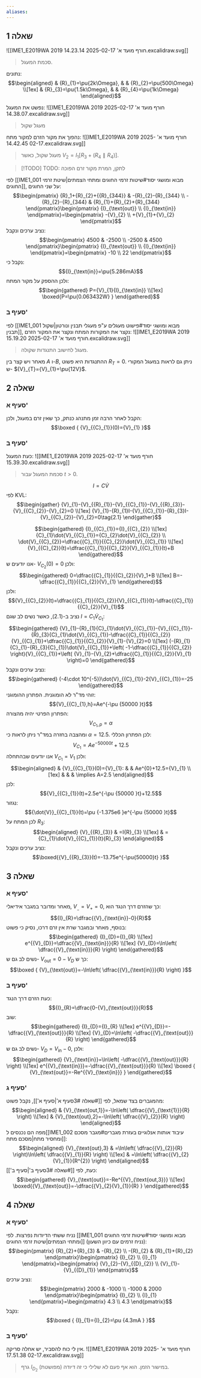 ```yaml
---
aliases:
---
```

## שאלה 1
![[IME1_E2019WA 2019 חורף מועד א' 2025-02-17 14.23.14.excalidraw.svg]]
>סכמת המעגל.

נתונים:
$$\begin{aligned}
 & {R}_{1}=\pu{2k\Omega}, &  & {R}_{2}=\pu{500\Omega} \\[1ex]
 & {R}_{3}=\pu{1.5k\Omega}, &  & {R}_{4}=\pu{1k\Omega}
\end{aligned}$$

נפשט את המעגל:
![[IME1_E2019WA 2019 חורף מועד א' 2025-02-17 14.38.07.excalidraw.svg]]
>מעגל שקול

נהפוך את מקור הזרם למקור מתח:
![[IME1_E2019WA 2019 חורף מועד א' 2025-02-17 14.42.45.excalidraw.svg]]
>מעגל שקול, כאשר ${V}_{2}={I}_{1}[{R}_{3}+({R}_{4}\parallel{R}_{4})]$.

>[!TODO] TODO: לתקן, המרת מקור זרם הפוכה

לפי [[IME1_001 מבוא ומושגי יסוד#שיטות זרמי החוגים ומתחי הצמתים|שיטת זרמי החוגים]], על שני החוגים:
$$\begin{pmatrix}
{R}_1+{R}_{2}+{{R}_{344}} & -{R}_{2}-{R}_{344} \\
-{R}_{2}-{R}_{344} & {R}_{1}+{R}_{2}+{R}_{344}
\end{pmatrix}\begin{pmatrix}
{I}_{\text{out}} \\
{I}_{\text{in}}
\end{pmatrix}=\begin{pmatrix}
-{V}_{2} \\
+{V}_{1}+{V}_{2}
\end{pmatrix}$$
נציב ערכים ונקבל:
$$\begin{pmatrix}
4500 & -2500 \\
-2500 & 4500
\end{pmatrix}\begin{pmatrix}
{I}_{\text{out}} \\
{I}_{\text{in}}
\end{pmatrix}=\begin{pmatrix}
-10 \\
22
\end{pmatrix}$$
נקבל כי:
$${I}_{\text{in}}=\pu{5.286mA}$$
ולכן ההספק על מקור המתח:
$$\begin{gathered}
P={V}_{1}{I}_{\text{in}} \\[1ex]
\boxed{P=\pu{0.063432W} }
\end{gathered}$$

### סעיף ב'
לפי [[IME1_001 מבוא ומושגי יסוד#פישוט מעגלים ע"פ מעגלי תבנין ונורטון|שקול תבנין]], נקצר את המקורות המתח ונקצר את המקור הזרם:
![[IME1_E2019WA 2019 חורף מועד א' 2025-02-17 15.19.20.excalidraw.svg]]
>מעגל לחישוב התנגדות שקולה.

מאחר ויש קצר בין $A$ ו-$B$, ההתנגדות היא פשוט ${R}_{T}=0$. ניתן גם לראות במעגל המקורי ש- ${V}_{T}={V}_{1}=\pu{12V}$.

## שאלה 2

### סעיף א'
הקבל לאחר הרבה זמן מתנהג כנתק, כך שאין זרם במעגל, ולכן:
$$\boxed {
{V}_{{C}_{1}}(0)={V}_{1}
 }$$

### סעיף ב'
כעת המעגל:
![[IME1_E2019WA 2019 חורף מועד א' 2025-02-17 15.39.30.excalidraw.svg]]
>סכמת המעגל עבור $t>0$.

$$I=C\dot{V}$$
לפי KVL:
$$\begin{gather}
{V}_{1}-{V}_{{R}_{1}}-{V}_{{C}_{1}}-{V}_{{R}_{3}}-{V}_{{C}_{2}}-{V}_{2}=0 \\[1ex]
{V}_{1}-{R}_{1}I-{V}_{{C}_{1}}-{R}_{3}I-{V}_{{C}_{2}}-{V}_{2}=0\tag{2.1}
\end{gather}$$


$$\begin{gathered}
{I}_{{C}_{1}}={I}_{{C}_{2}} \\[1ex]
{C}_{1}\dot{V}_{{C}_{1}}={C}_{2}\dot{V}_{{C}_{2}} \\
\dot{V}_{{C}_{2}}=\dfrac{{C}_{1}}{{C}_{2}}\dot{V}_{{C}_{1}} \\[1ex]
{V}_{{C}_{2}}(t)=\dfrac{{C}_{1}}{{C}_{2}}{V}_{{C}_{1}}(t)+B
\end{gathered}$$
אנו יודעים ש- ${V}_{{C}_{2}}(0)=0$ ולכן:
$$\begin{gathered}
0=\dfrac{{C}_{1}}{{C}_{2}}{V}_1+B \\[1ex]
B=-\dfrac{{C}_{1}}{{C}_{2}}{V}_{1}
\end{gathered}$$
ולכן:
$${V}_{{C}_{2}}(t)=\dfrac{{C}_{1}}{{C}_{2}}{V}_{{C}_{1}}(t)-\dfrac{{C}_{1}}{{C}_{2}}{V}_{1}$$
נציב ב-$(\text{2.1})$, כאשר נשים לב שגם $I={C}_{1}\dot{V}_{{C}_{1}}$:
$$\begin{gathered}
{V}_{1}-{R}_{1}{C}_{1}\dot{V}_{{C}_{1}}-{V}_{{C}_{1}}-{R}_{3}{C}_{1}\dot{V}_{{C}_{1}}-\dfrac{{C}_{1}}{{C}_{2}}{V}_{{C}_{1}}+\dfrac{{C}_{1}}{{C}_{2}}{V}_{1}-{V}_{2}=0 \\[1ex]
(-{R}_{1}{C}_{1}-{R}_{3}{C}_{1})\dot{V}_{{C}_{1}}+\left( -1-\dfrac{{C}_{1}}{{C}_{2}} \right){V}_{{C}_{1}}+\left( {V}_{1}-{V}_{2}+\dfrac{{C}_{1}}{{C}_{2}}{V}_{1} \right)=0
\end{gathered}$$
נציב ערכים ונקבל:
$$\begin{gathered}
(-4\cdot 10^{-5})\dot{V}_{{C}_{1}}-2{V}_{{C}_{1}}=-25
\end{gathered}$$
זוהי מד"ר לא הומוגנית. הפתרון ההומוגני:
$${V}_{{C}_{1},h}=Ae^{-\pu {50000 }t}$$
הפתרון הפרטי יהיה מהצורה:
$${V}_{{C}_{1},p}=\alpha  $$
ומהצבה בחזרה במד"ר ניתן לראות כי $\alpha=12.5$. לכן הפתרון הכללי:
$${V}_{{C}_{1}}=Ae^{-50000t}+12.5$$
אנו יודעים שבהתחלה ${V}_{{C}_{1}}={V}_{1}$ ולכן:
$$\begin{aligned}
 & {V}_{{C}_{1}}(0)={V}_{1}: &  & Ae^{0}+12.5={V}_{1} \\[1ex]
 &  &  & \implies A=2.5
\end{aligned}$$
לכן:
$${V}_{{C}_{1}}(t)=2.5e^{-\pu {50000 }t}+12.5$$
נגזור:
$${\dot{V}}_{{C}_{1}}(t)=\pu {-1.375e6 }e^{-\pu {50000 }t}$$
לכן המתח על ${R}_{3}$:
$$\begin{aligned}
{V}_{{R}_{3}} & =I{R}_{3} \\[1ex]
 & ={C}_{1}\dot{V}_{{C}_{1}}(t){R}_{3}
\end{aligned}$$
נציב ערכים ונקבל:
$$\boxed{{V}_{{R}_{3}}(t)=-13.75e^{-\pu{50000}t} }$$
## שאלה 3
### סעיף א'
מאחר ומדובר במגבר אידיאלי, ${V}_{_{-}}={V}_{+}=0$, כך שהזרם דרך הנגד הוא:
$${I}_{R}=\dfrac{{V}_{\text{in}}-0}{R}$$
בנוסף, מאחר ובמגבר שרת אין זרם דרכו, נסיק כי פשוט:
$$\begin{gathered}
{I}_{D}={I}_{R} \\[1ex]
e^{{V}_{D}}=\dfrac{{V}_{\text{in}}}{R} \\[1ex]
{V}_{D}=\ln\left( \dfrac{{V}_{\text{in}}}{R} \right)
\end{gathered}$$
נשים לב גם ש- ${V}_{\text{out}}={0-V}_{D}$ כך ש:
$$\boxed {
{V}_{\text{out}}=-\ln\left( \dfrac{{V}_{\text{in}}}{R} \right)
 }$$

### סעיף ב'
כעת הזרם דרך הנגד:
$${I}_{R}=\dfrac{0-{V}_{\text{out}}}{R}$$
שוב:
$$\begin{gathered}
{I}_{D}={I}_{R} \\[1ex]
e^{{V}_{D}}=-\dfrac{{V}_{\text{out}}}{R} \\[1ex]
{V}_{D}=\ln\left( -\dfrac{{V}_{\text{out}}}{R} \right)
\end{gathered}$$
נשים לב גם ש- ${V}_{D}={V}_{\text{in}}-0$, ולכן:
$$\begin{gathered}
{V}_{\text{in}}=\ln\left( -\dfrac{{V}_{\text{out}}}{R} \right) \\[1ex]
e^{{V}_{\text{in}}}=-\dfrac{{V}_{\text{out}}}{R} \\[1ex]
\boxed {
{V}_{\text{out}}=-Re^{{V}_{\text{in}}}
 }
\end{gathered}$$

### סעיף ג'
מהמגברים בצד שמאל, לפי [[#שאלה 3#סעיף א'|סעיף א']], נקבל פשוט:
$$\begin{aligned}
 & {V}_{\text{out,1}}=-\ln\left( \dfrac{{V}_{\text{1}}}{R} \right) \\[1ex]
 & {V}_{\text{out},2}=-\ln\left( \dfrac{{V}_{2}}{R} \right)
\end{aligned}$$
מפה הם נכנסים ל[[IME1_002 עיבוד אותות אנלוגיים בעזרת מגברים#מגבר מסכם ומחסיר מתח|מסכם מתח]]:
$$\begin{aligned}
{V}_{\text{out},3} & =\ln\left( \dfrac{{V}_{2}}{R} \right)\ln\left( \dfrac{{V}_{1}}{R} \right) \\[1ex]
 & =\ln\left( \dfrac{{V}_{2}{V}_{1}}{R^{2}} \right)
\end{aligned}$$
כעת, לפי [[#שאלה 3#סעיף ב'|סעיף ב']]:
$$\begin{gathered}
{V}_{\text{out}}=-Re^{{V}_{\text{out,3}}} \\[1ex]
\boxed{{V}_{\text{out}}=-\dfrac{{V}_{2}{V}_{1}}{R} }
\end{gathered}$$

## שאלה 4

### סעיף א'

נניח ששתי הדיודות נפרצות. לפי [[IME1_001 מבוא ומושגי יסוד#שיטות זרמי החוגים ומתחי הצמתים|שיטת זרמי החוגים]] (נניח זרמים עם כיוון השעון):
$$\begin{pmatrix}
{R}_{2}+{R}_{3} & -{R}_{2} \\
-{R}_{2} & {R}_{1}+{R}_{2}
\end{pmatrix}\begin{pmatrix}
{I}_{2} \\
{I}_{1}
\end{pmatrix}=\begin{pmatrix}
{V}_{2}-{V}_{{D}_{2}} \\
{V}_{1}-{V}_{{D}_{1}}
\end{pmatrix}$$
נציב ערכים:
$$\begin{pmatrix}
2000 & -1000 \\
-1000 & 2000
\end{pmatrix}\begin{pmatrix}
{I}_{2} \\
{I}_{1}
\end{pmatrix}=\begin{pmatrix}
4.3 \\
4.3
\end{pmatrix}$$
נקבל:
$$\boxed {
{I}_{1}={I}_{2}=\pu {4.3mA }
 }$$
### סעיף ב'
אין לי כוח להסביר, יש אחלה סריקה.
![[IME1_E2019WA 2019 חורף מועד א' 2025-02-17 17.51.38.excalidraw.svg]]
>גרף ${I}_{{D}_{2}}$ במישור הזמן. הוא אף פעם לא שלילי כי זה דיודה (מפושטת).
